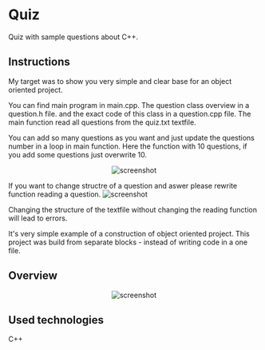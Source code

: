 # Quiz

Quiz with sample questions about C++.

## Instructions

My target was to show you very simple and clear base for an object oriented project.

You can find main program in main.cpp.
The question class overview in a question.h file.
and the exact code of this class in a question.cpp file.
The main function read all questions from the quiz.txt textfile.

You can add so many questions as you want and just update the questions number in a loop in main function.
Here the function with 10 questions, if you add some questions just overwrite 10.

<p align="center">
    <img src="https://github.com/PatrycjaMicle/object-oriented-quiz/blob/main/Screenshot-quiz2.jpg?raw=true" alt="screenshot" />
</p>

If you want to change structre of a question and aswer please rewrite function reading a question. 
    <img src="https://github.com/PatrycjaMicle/object-oriented-quiz/blob/main/IMAGES/screenshot3.jpg?raw=true" alt="screenshot" />
</p>
Changing the structure of the textfile without changing the reading function will lead to errors. 

It's very simple example of a construction of object oriented project. 
This project was build from separate blocks - instead of writing code in a one file.

## Overview
<p align="center">
    <img src="https://github.com/PatrycjaMicle/object-oriented-quiz/blob/main/IMAGES/screenshot-quiz.jpg?raw=true" alt="screenshot" />
</p>

## Used technologies

C++

